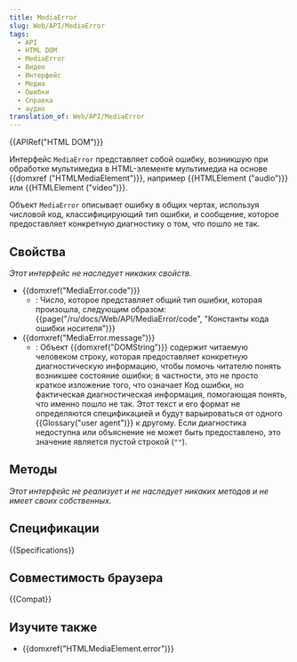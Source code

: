 ```yaml
---
title: MediaError
slug: Web/API/MediaError
tags:
  - API
  - HTML DOM
  - MediaError
  - Видео
  - Интерфейс
  - Медиа
  - Ошибки
  - Справка
  - аудио
translation_of: Web/API/MediaError
---
```


{{APIRef("HTML DOM")}}

Интерфейс `MediaError` представляет собой ошибку, возникшую при обработке мультимедиа в HTML-элементе мультимедиа на основе {{domxref ("HTMLMediaElement")}}, например {{HTMLElement ("audio")}} или {{HTMLElement ("video")}}.

Объект `MediaError` описывает ошибку в общих чертах, используя числовой код, классифицирующий тип ошибки, и сообщение, которое предоставляет конкретную диагностику о том, что пошло не так.

## Свойства

_Этот интерфейс не наследует никаких свойств._

- {{domxref("MediaError.code")}}
  - : Число, которое представляет общий тип ошибки, которая произошла, следующим образом: {{page("/ru/docs/Web/API/MediaError/code", "Константы кода ошибки носителя")}}
- {{domxref("MediaError.message")}}
  - : Объект {{domxref("DOMString")}} содержит читаемую человеком строку, которая предоставляет конкретную диагностическую информацию, чтобы помочь читателю понять возникшее состояние ошибки; в частности, это не просто краткое изложение того, что означает Код ошибки, но фактическая диагностическая информация, помогающая понять, что именно пошло не так. Этот текст и его формат не определяются спецификацией и будут варьироваться от одного {{Glossary("user agent")}} к другому. Если диагностика недоступна или объяснение не может быть предоставлено, это значение является пустой строкой (`""`).

## Методы

_Этот интерфейс не реализует и не наследует никаких методов и не имеет своих собственных._

## Спецификации

{{Specifications}}

## Совместимость браузера

{{Compat}}

## Изучите также

- {{domxref("HTMLMediaElement.error")}}
